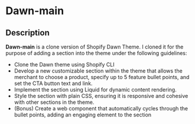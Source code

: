 # Dawn-main

## Description 
**Dawn-main** is a clone version of Shopify Dawn Theme. I cloned it for the purpose of adding a section into the theme under the following guidelines:
- Clone the Dawn theme using Shopify CLI
- Develop a new customizable section within the theme that allows the merchant to choose a product, specify up to 5 feature bullet points, and set the CTA button text and link.
- Implement the section using Liquid for dynamic content rendering.
- Style the section with plain CSS, ensuring it is responsive and cohesive with other sections in the theme.
- (Bonus) Create a web component that automatically cycles through the bullet points, adding an engaging element to the section
